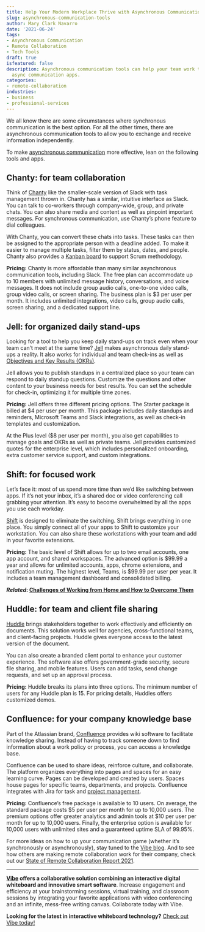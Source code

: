 ```yaml
---
title: Help Your Modern Workplace Thrive with Asynchronous Communication Tools
slug: asynchronous-communication-tools
author: Mary Clark Navarro
date: '2021-06-24'
tags:
- Asynchronous Communication
- Remote Collaboration
- Tech Tools
draft: true
isfeatured: false
description: Asynchronous communication tools can help your team work together, regardless of location. Check out a few must-have
  async communication apps.
categories:
- remote-collaboration
industries:
- business
- professional-services
---
```


We all know there are some circumstances where synchronous communication is the best option. For all the other times, there are asynchronous communication tools to allow you to exchange and receive information independently.  

To make [asynchronous communication](https://vibe.us/blog/easy-methods-for-better-asynchronous-communication/) more effective, lean on the following tools and apps.

## Chanty: for team collaboration

Think of [Chanty](https://www.chanty.com/) like the smaller-scale version of Slack with task management thrown in. Chanty has a similar, intuitive interface as Slack. You can talk to co-workers through company-wide, group, and private chats. You can also share media and content as well as pinpoint important messages. For synchronous communication, use Chanty’s phone feature to dial colleagues. 

With Chanty, you can convert these chats into tasks. These tasks can then be assigned to the appropriate person with a deadline added. To make it easier to manage multiple tasks, filter them by status, dates, and people. Chanty also provides a [Kanban board](https://vibe.us/blog/why-kanbans-visual-flow-improves-productivity/) to support Scrum methodology. 

**Pricing:** Chanty is more affordable than many similar asynchronous communication tools, including Slack. The free plan can accommodate up to 10 members with unlimited message history, conversations, and voice messages. It does not include group audio calls, one-to-one video calls, group video calls, or screen sharing. The business plan is $3 per user per month. It includes unlimited integrations, video calls, group audio calls, screen sharing, and a dedicated support line.

## Jell: for organized daily stand-ups

Looking for a tool to help you keep daily stand-ups on track even when your team can’t meet at the same time? [Jell](https://jell.com/) makes asynchronous daily stand-ups a reality. It also works for individual and team check-ins as well as [Objectives and Key Results (OKRs)](https://asana.com/resources/okr-meaning). 

Jell allows you to publish standups in a centralized place so your team can respond to daily standup questions. Customize the questions and other content to your business needs for best results. You can set the schedule for check-in, optimizing it for multiple time zones. 

**Pricing:** Jell offers three different pricing options. The Starter package is billed at $4 per user per month. This package includes daily standups and reminders, Microsoft Teams and Slack integrations, as well as check-in templates and customization.

At the Plus level ($8 per user per month), you also get capabilities to manage goals and OKRs as well as private teams. Jell provides customized quotes for the enterprise level, which includes personalized onboarding, extra customer service support, and custom integrations.

## Shift: for focused work

Let’s face it: most of us spend more time than we’d like switching between apps. If it’s not your inbox, it’s a shared doc or video conferencing call grabbing your attention. It’s easy to become overwhelmed by all the apps you use each workday.

[Shift](https://tryshift.com/) is designed to eliminate the switching. Shift brings everything in one place. You simply connect all of your apps to Shift to customize your workstation. You can also share these workstations with your team and add in your favorite extensions. 

**Pricing:** The basic level of Shift allows for up to two email accounts, one app account, and shared workspaces. The advanced option is $99.99 a year and allows for unlimited accounts, apps, chrome extensions, and notification muting. The highest level, Teams, is $99.99 per user per year. It includes a team management dashboard and consolidated billing.

***Related*: [Challenges of Working from Home and How to Overcome Them](https://vibe.us/blog/challenges-of-working-from-home-and-how-to-overcome-them/)**

## Huddle: for team and client file sharing

[Huddle](https://www.huddle.com/) brings stakeholders together to work effectively and efficiently on documents. This solution works well for agencies, cross-functional teams, and client-facing projects. Huddle gives everyone access to the latest version of the document. 

You can also create a branded client portal to enhance your customer experience. The software also offers government-grade security, secure file sharing, and mobile features. Users can add tasks, send change requests, and set up an approval process. 

**Pricing:** Huddle breaks its plans into three options. The minimum number of users for any Huddle plan is 15. For pricing details, Huddles offers customized demos.

## Confluence: for your company knowledge base

Part of the Atlassian brand, [Confluence](https://www.atlassian.com/software/confluence) provides wiki software to facilitate knowledge sharing. Instead of having to track someone down to find information about a work policy or process, you can access a knowledge base. 

Confluence can be used to share ideas, reinforce culture, and collaborate. The platform organizes everything into pages and spaces for an easy learning curve. Pages can be developed and created by users. Spaces house pages for specific teams, departments, and projects. Confluence integrates with Jira for task and [project management](https://vibe.us/blog/project-management-examples/). 

**Pricing:** Confluence’s free package is available to 10 users. On average, the standard package costs $5 per user per month for up to 10,000 users. The premium options offer greater analytics and admin tools at $10 per user per month for up to 10,000 users. Finally, the enterprise option is available for 10,000 users with unlimited sites and a guaranteed uptime SLA of 99.95%. 

For more ideas on how to up your communication game (whether it’s synchronously or asynchronously), stay tuned to the [Vibe blog](https://vibe.us/blog/). And to see how others are making remote collaboration work for their company, check out our [State of Remote Collaboration Report 2021](https://vibe.us/remote-collaboration-report/).



---

**[Vibe](https://vibe.us/) offers a collaborative solution combining an interactive digital whiteboard and innovative smart software**. Increase engagement and efficiency at your brainstorming sessions, virtual training, and classroom sessions by integrating your favorite applications with video conferencing and an infinite, mess-free writing canvas. Collaborate today with Vibe.

**Looking for the latest in interactive whiteboard technology?** [Check out Vibe today!](https://vibe.us/order/)
